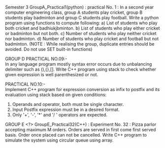 
Semester 3
GroupA_Practical1(python) : practical No. 1 : 
In a second year computer engineering class, group A students play cricket, group B students play badminton and group C students play football. Write a python program using functions to compute following: a) List of students who play both cricket and badhiukjbminton. b) List of students who play either cricket or badminton but not both. c) Number of students who play neither cricket nor badminton. d) Number of students who play cricket and football but not badminton. (NOTE : While realising the group, duplicate entries should be avoided. Do not use SET built-in functions)


GROUP D 
PRACTICAL NO.09:-	
In any language program mostly syntax error occurs due to unbalancing delimiter such as (),{},[]. Write C++ program using stack to check whether given expression is well
parenthesized or not.

PRACTICAL NO.10:-	
Implement C++ program for expression conversion as infix to postfix and its evaluation using stack based on given conditions:
1.	Operands and operator, both must be single character.
2.	Input Postfix expression must be in a desired format.
3.	Only '+', '-', '*' and '/ ' operators are expected.	


GROUP E <?>
GroupE_Practical32(C++) : Experiment No. 32 : Pizza parlor accepting maximum M orders. Orders are served in first come first served basis. Order once placed can not be cancelled. Write C++ program to simulate the system using circular queue using array.
